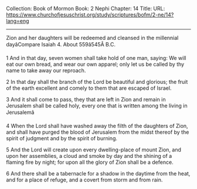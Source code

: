 Collection: Book of Mormon
Book: 2 Nephi
Chapter: 14
Title: 
URL: https://www.churchofjesuschrist.org/study/scriptures/bofm/2-ne/14?lang=eng

---

Zion and her daughters will be redeemed and cleansed in the millennial dayâCompare Isaiah 4. About 559â545Â B.C.

1 And in that day, seven women shall take hold of one man, saying: We will eat our own bread, and wear our own apparel; only let us be called by thy name to take away our reproach.

2 In that day shall the branch of the Lord be beautiful and glorious; the fruit of the earth excellent and comely to them that are escaped of Israel.

3 And it shall come to pass, they that are left in Zion and remain in Jerusalem shall be called holy, every one that is written among the living in Jerusalemâ

4 When the Lord shall have washed away the filth of the daughters of Zion, and shall have purged the blood of Jerusalem from the midst thereof by the spirit of judgment and by the spirit of burning.

5 And the Lord will create upon every dwelling-place of mount Zion, and upon her assemblies, a cloud and smoke by day and the shining of a flaming fire by night; for upon all the glory of Zion shall be a defence.

6 And there shall be a tabernacle for a shadow in the daytime from the heat, and for a place of refuge, and a covert from storm and from rain.
